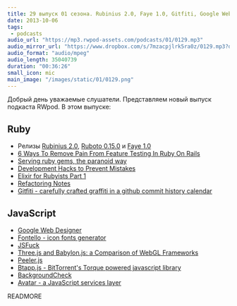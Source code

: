 ```yaml
---
title: 29 выпуск 01 сезона. Rubinius 2.0, Faye 1.0, Gitfiti, Google Web Designer, JSFuck и прочее
date: 2013-10-06
tags:
 - podcasts
audio_url: "https://mp3.rwpod-assets.com/podcasts/01/0129.mp3"
audio_mirror_url: "https://www.dropbox.com/s/7mzacpjlrk5ra0z/0129.mp3?dl=1"
audio_format: "audio/mpeg"
audio_length: 35040739
duration: "00:36:26"
small_icon: mic
main_image: "/images/static/01/0129.png"
---
```


Добрый день уважаемые слушатели. Представляем новый выпуск подкаста RWpod. В этом выпуске:

## Ruby

 - Релизы [Rubinius 2.0](http://rubini.us/2013/10/04/rubinius-2-0-released/), [Ruboto 0.15.0](http://ruboto.org/2013/10/03/Ruboto-0.15.0-release-doc.html) и [Faye 1.0](http://blog.jcoglan.com/2013/10/01/announcing-faye-1-0/)
 - [6 Ways To Remove Pain From Feature Testing In Ruby On Rails](http://gaslight.co/blog/6-ways-to-remove-pain-from-feature-testing-in-ruby-on-rails)
 - [Serving ruby gems, the paranoid way](http://blog.gemnasium.com/post/62702069261/serving-ruby-gems-the-paranoid-way)
 - [Development Hacks to Prevent Mistakes](https://www.braintreepayments.com/braintrust/development-hacks-to-prevent-mistakes)
 - [Elixir for Rubyists Part 1](http://www.natescottwest.com/blog/2013/09/26/elixir-for-rubyists/)
 - [Refactoring Notes](http://ghendry.net/refactor.html)
 - [Gitfiti - carefully crafted graffiti in a github commit history calendar](https://github.com/gelstudios/gitfiti)

## JavaScript

 - [Google Web Designer](https://www.google.com/webdesigner/)
 - [Fontello - icon fonts generator](http://fontello.com/)
 - [JSFuck](http://www.jsfuck.com/)
 - [Three.js and Babylon.js: a Comparison of WebGL Frameworks](http://www.sitepoint.com/three-js-babylon-js-comparison-webgl-frameworks/)
 - [Peeler.js](http://mattduvall.com/peeler.js/)
 - [Btapp.js - BitTorrent's Torque powered javascript library](http://btappjs.com/)
 - [BackgroundCheck](http://www.kennethcachia.com/background-check/)
 - [Avatar - a JavaScript services layer](https://avatar.java.net/)

READMORE

